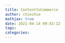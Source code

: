 ```yaml
---
title: ContenttoCommerce
author: chiechie
mathjax: true
date: 2021-04-14 09:43:12
tags:
categories:
---
```

